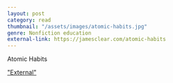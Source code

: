 ```yaml
---
layout: post
category: read
thumbnail: "/assets/images/atomic-habits.jpg"
genre: Nonfiction education
external-link: https://jamesclear.com/atomic-habits
---
```

Atomic Habits

["External"](https://jamesclear.com/atomic-habits)